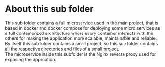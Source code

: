 # About this sub folder

This sub folder contains a full microservice used in the main project, that is based in docker and docker compose for deploying some micro services as a full containerized architecture where every container interacts with the others for making the application more scalable, maintainable and reliable.\
By itself this sub folder contains a small project, so this sub folder contains all the respective directories and files of a small project.\
The microservice inside this subfolder is the Nginx reverse proxy used for exposing the application.

<br>

